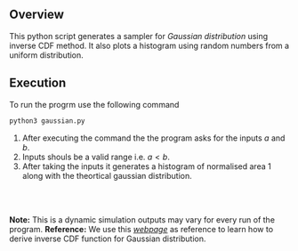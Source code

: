 ## Overview

This python script generates a sampler for _Gaussian distribution_ using inverse CDF method. It also plots a histogram using random numbers from a uniform distribution.

## Execution

To run the progrm use the following command

```python
python3 gaussian.py
```

1. After executing the command the the program asks for the inputs $a$ and $b$.
2. Inputs shouls be a valid range i.e. $a < b$.
3. After taking the inputs it generates a histogram of normalised area $1$ along with the theortical gaussian distribution.

<br>
<br>

**Note:** This is a dynamic simulation outputs may vary for every run of the program.
**Reference:** We use this [_webpage_](<https://medium.com/mti-technology/how-to-generate-gaussian-samples-347c391b7959#:~:text=This%20method%20works%20by%20applying,one%20for%20y%20(U%E2%82%82).>) as reference to learn how to derive inverse CDF function for Gaussian distribution.
